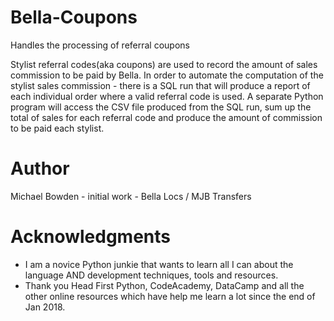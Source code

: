 # Bella-Coupons
Handles the processing of referral coupons

Stylist referral codes(aka coupons) are used to record the amount of sales commission to be paid by Bella.  In order to automate the computation of the stylist sales commission - there is a SQL run that will produce a report of each individual order where a valid referral code is used.  A separate Python program will access the CSV file produced from the SQL run, sum up the total of sales for each referral code and produce the amount of commission to be paid each stylist.





# Author
Michael Bowden - initial work - Bella Locs / MJB Transfers


# Acknowledgments
-  I am a novice Python junkie that wants to learn all I can about the language AND development techniques, tools and resources.
-  Thank you Head First Python, CodeAcademy, DataCamp and all the other online resources which have help me learn a lot since the end of 
   Jan 2018.

